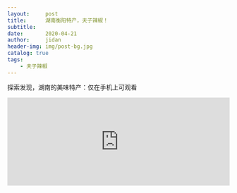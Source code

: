 ```yaml
---
layout:     post
title:      湖南衡阳特产，夫子辣椒！
subtitle:   
date:       2020-04-21
author:     jidan
header-img: img/post-bg.jpg
catalog: true
tags:
    - 夫子辣椒
---
```

<body>
  <p>探索发现，湖南的美味特产：仅在手机上可观看</p>
  <div id="page1">
	<iframe align="center" width="100%" height="200" src="http://hls.cntv.baishancdnx.cn/asp/hls/2000/0303000a/3/default/b4f5c060f9d44d318c4d6362389c5b38/2000.m3u8" 
	frameborder="no" border="0" marginwidth="0" marginheight="0" scrolling="no"></iframe>
  </div>
</body>